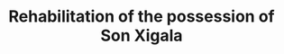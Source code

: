 ---
shortName: son-xigala-rehab
title: Rehabilitation of the possession of Son Xigala
location: C/ Estornell Nº1, Palma
startYear: 2023
endYear: 2025
sponsor: Vibelba S.L.U.
mainImage: 
  url: /son-xigala-rehab/7_1_batcheditor_fotor
  urlhd: /son-xigala-rehab/7_1_batcheditor_fotor_main
  description: ""
images:
  - url: /son-xigala-rehab/7_1_batcheditor_fotor
    description: ""
  - url: /son-xigala-rehab/7_2_batcheditor_fotor
    description: ""
  - url: /son-xigala-rehab/7_3_batcheditor_fotor
    description: ""
  - url: /son-xigala-rehab/7_4_batcheditor_fotor
    description: ""
  - url: /son-xigala-rehab/7_5_batcheditor_fotor
    description: ""
---